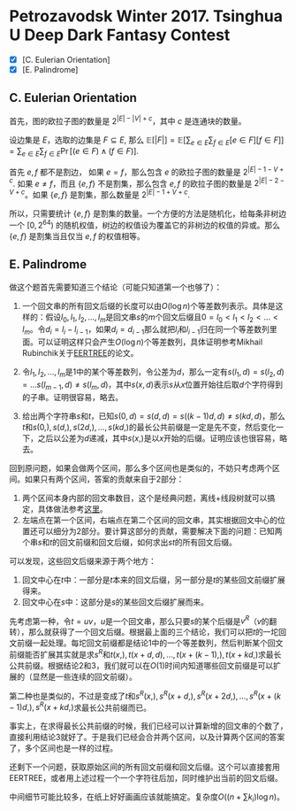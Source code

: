 # Petrozavodsk Winter 2017. Tsinghua U Deep Dark Fantasy Contest

+ [x] [C. Eulerian Orientation]
+ [x] [E. Palindrome]

## C. Eulerian Orientation

首先，图的欧拉子图的数量是 $2^{|E| - |V| + c}$，其中 $c$ 是连通块的数量。

设边集是 $E$，选取的边集是 $F \subseteq E$,
那么 $\mathbb{E}[|F|] = \mathbb{E}[\sum_{e \in E} \sum_{f \in E} [e \in F][f \in F]] = \sum_{e \in E} \sum_{f \in E} \Pr[(e \in F) \wedge (f \in F)]$.

首先 $e, f$ 都不是割边，
如果 $e = f$，那么包含 $e$ 的欧拉子图的数量是 $2^{|E| - 1 - V + c}$.
如果 $e \neq f$，而且 $\{e, f\}$ 不是割集，那么包含 $e, f$ 的欧拉子图的数量是 $2^{|E| - 2 - V + c}$。如果 $\{e, f\}$ 是割集，那么数量是 $2^{|E| - 1 + V + c}$.

所以，只需要统计 $\{e, f\}$ 是割集的数量。一个方便的方法是随机化，给每条非树边一个 $[0, 2^{64})$ 的随机权值，树边的权值设为覆盖它的非树边的权值的异或。那么 $\{e, f\}$ 是割集当且仅当 $e, f$ 的权值相等。


## E. Palindrome

做这个题首先需要知道三个结论（可能只知道第一个也够了）：

1. 一个回文串的所有回文后缀的长度可以由$O(\log n)$个等差数列表示。具体是这样的：假设$l_0,l_1,l_2,...,l_m$是回文串$s$的$m$个回文后缀且$0=l_0 < l_1 < l_2 < \dots < l_m$。令$d_i=l_{i}-l_{i-1}$，如果$d_i=d_{i-1}$那么就把$l_i$和$l_{i-1}$归在同一个等差数列里面。可以证明这样只会产生$O(\log n)$个等差数列，具体证明参考Mikhail Rubinchik关于[EERTREE](https://arxiv.org/abs/1506.04862)的论文。

2. 令$l_1,l_2,...,l_m$是1中的某个等差数列，令公差为$d$，那么一定有$s(l_1,d)=s(l_2,d) = \dots s(l_{m-1},d) \ne s(l_m,d)$，其中$s(x,d)$表示$s$从$x$位置开始往后取$d$个字符得到的子串。证明很容易，略去。

3. 给出两个字符串$s$和$t$，已知$s(0,d)=s(d,d)=s((k-1)d,d)\ne s(kd,d)$，那么$t$和$s(0,), s(d, ), s(2d, ), \dots, s(kd, )$的最长公共前缀是一定是先不变，然后变化一下，之后以公差为$d$递减，其中$s(x,)$是以$x$开始的后缀。证明应该也很容易，略去。

回到原问题，如果会做两个区间，那么多个区间也是类似的，不妨只考虑两个区间。如果只有两个区间，答案的贡献来自于2部分：

1. 两个区间本身内部的回文串数目，这个是经典问题，离线+线段树就可以搞定，具体做法参考[这里](https://post.icpc-camp.org/d/547-2016-i)。
2. 左端点在第一个区间，右端点在第二个区间的回文串，其实根据回文中心的位置还可以细分为2部分。要计算这部分的贡献，需要解决下面的问题：已知两个串$s$和$t$的回文前缀和回文后缀，如何求出$st$的所有回文后缀。

可以发现，这些回文后缀来源于两个地方：

1. 回文中心在$t$中：一部分是$t$本来的回文后缀，另一部分是$t$的某些回文前缀扩展得来。
2. 回文中心在$s$中：这部分是$s$的某些回文后缀扩展而来。

先考虑第一种，令$t=uv$，$u$是一个回文串，那么只要$s$的某个后缀是$v^R$（$v$的翻转），那么就获得了一个回文后缀。根据最上面的三个结论，我们可以把$t$的一坨回文前缀一起处理。每坨回文前缀都是结论1中的一个等差数列，然后判断某个回文前缀能否扩展其实就是求$s^R$和$t(x,),t(x+d,d),\dots,t(x+(k-1),),t(x+kd,)$求最长公共前缀。根据结论2和3，我们就可以在$O(1)$时间内知道哪些回文前缀是可以扩展的（显然是一些连续的回文前缀）。

第二种也是类似的，不过是变成了$t$和$s^R(x,), s^R(x+d,),s^R(x+2d,),\dots,s^R(x+(k-1)d,), s^R(x+kd,)$求最长公共前缀而已。

事实上，在求得最长公共前缀的时候，我们已经可以计算新增的回文串的个数了，直接利用结论3就好了。于是我们已经会合并两个区间，以及计算两个区间的答案了，多个区间也是一样的过程。

还剩下一个问题，获取原始区间的所有回文前缀和回文后缀。这个可以直接套用EERTREE，或者用上述过程一个一个字符往后加，同时维护出当前的回文后缀。

中间细节可能比较多，在纸上好好画画应该就能搞定。复杂度$O((n+\sum k_i) \log n)$。
